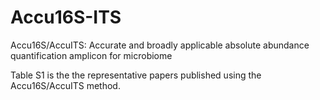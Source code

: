 # Accu16S-ITS
Accu16S/AccuITS: Accurate and broadly applicable absolute abundance quantification amplicon for microbiome

Table S1 is the the representative papers published using the Accu16S/AccuITS method.
